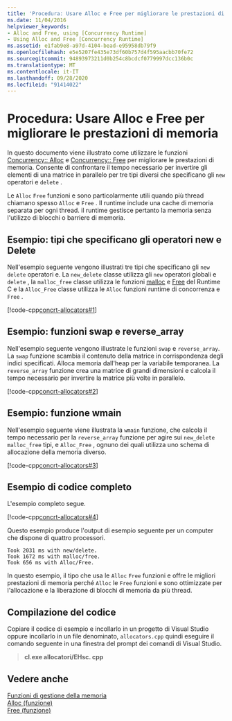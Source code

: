 ```yaml
---
title: 'Procedura: Usare Alloc e Free per migliorare le prestazioni di memoria'
ms.date: 11/04/2016
helpviewer_keywords:
- Alloc and Free, using [Concurrency Runtime]
- Using Alloc and Free [Concurrency Runtime]
ms.assetid: e1fab9e8-a97d-4104-bead-e95958db79f9
ms.openlocfilehash: e5e5207fe435e73df60b757d4f595aacbb70fe72
ms.sourcegitcommit: 94893973211d0b254c8bcdcf0779997dcc136b0c
ms.translationtype: MT
ms.contentlocale: it-IT
ms.lasthandoff: 09/28/2020
ms.locfileid: "91414022"
---
```

# <a name="how-to-use-alloc-and-free-to-improve-memory-performance"></a>Procedura: Usare Alloc e Free per migliorare le prestazioni di memoria

In questo documento viene illustrato come utilizzare le funzioni [Concurrency:: Alloc](reference/concurrency-namespace-functions.md#alloc) e [Concurrency:: Free](reference/concurrency-namespace-functions.md#free) per migliorare le prestazioni di memoria. Consente di confrontare il tempo necessario per invertire gli elementi di una matrice in parallelo per tre tipi diversi che specificano gli `new` operatori e `delete` .

Le `Alloc` `Free` funzioni e sono particolarmente utili quando più thread chiamano spesso `Alloc` e `Free` . Il runtime include una cache di memoria separata per ogni thread. il runtime gestisce pertanto la memoria senza l'utilizzo di blocchi o barriere di memoria.

## <a name="example-types-that-specify-new-and-delete-operators"></a>Esempio: tipi che specificano gli operatori new e Delete

Nell'esempio seguente vengono illustrati tre tipi che specificano gli `new` `delete` operatori e. La `new_delete` classe utilizza gli `new` operatori globali e `delete` , la `malloc_free` classe utilizza le funzioni [malloc](../../c-runtime-library/reference/malloc.md) e [Free](../../c-runtime-library/reference/free.md) del Runtime C e la `Alloc_Free` classe utilizza le `Alloc` funzioni runtime di concorrenza e `Free` .

[!code-cpp[concrt-allocators#1](../../parallel/concrt/codesnippet/cpp/how-to-use-alloc-and-free-to-improve-memory-performance_1.cpp)]

## <a name="example-swap-and-reverse_array-functions"></a>Esempio: funzioni swap e reverse_array

Nell'esempio seguente vengono illustrate le funzioni `swap` e `reverse_array`. La `swap` funzione scambia il contenuto della matrice in corrispondenza degli indici specificati. Alloca memoria dall'heap per la variabile temporanea. La `reverse_array` funzione crea una matrice di grandi dimensioni e calcola il tempo necessario per invertire la matrice più volte in parallelo.

[!code-cpp[concrt-allocators#2](../../parallel/concrt/codesnippet/cpp/how-to-use-alloc-and-free-to-improve-memory-performance_2.cpp)]

## <a name="example-wmain-function"></a>Esempio: funzione wmain

Nell'esempio seguente viene illustrata la `wmain` funzione, che calcola il tempo necessario per la `reverse_array` funzione per agire sui `new_delete` `malloc_free` tipi, e `Alloc_Free` , ognuno dei quali utilizza uno schema di allocazione della memoria diverso.

[!code-cpp[concrt-allocators#3](../../parallel/concrt/codesnippet/cpp/how-to-use-alloc-and-free-to-improve-memory-performance_3.cpp)]

## <a name="complete-code-example"></a>Esempio di codice completo

L'esempio completo segue.

[!code-cpp[concrt-allocators#4](../../parallel/concrt/codesnippet/cpp/how-to-use-alloc-and-free-to-improve-memory-performance_4.cpp)]

Questo esempio produce l'output di esempio seguente per un computer che dispone di quattro processori.

```Output
Took 2031 ms with new/delete.
Took 1672 ms with malloc/free.
Took 656 ms with Alloc/Free.
```

In questo esempio, il tipo che usa le `Alloc` `Free` funzioni e offre le migliori prestazioni di memoria perché `Alloc` le `Free` funzioni e sono ottimizzate per l'allocazione e la liberazione di blocchi di memoria da più thread.

## <a name="compiling-the-code"></a>Compilazione del codice

Copiare il codice di esempio e incollarlo in un progetto di Visual Studio oppure incollarlo in un file denominato, `allocators.cpp` quindi eseguire il comando seguente in una finestra del prompt dei comandi di Visual Studio.

> **cl.exe allocatori/EHsc. cpp**

## <a name="see-also"></a>Vedere anche

[Funzioni di gestione della memoria](../../parallel/concrt/memory-management-functions.md)<br/>
[Alloc (funzione)](reference/concurrency-namespace-functions.md#alloc)<br/>
[Free (funzione)](reference/concurrency-namespace-functions.md#free)
